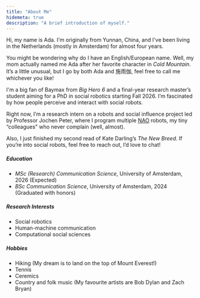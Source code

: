 ```yaml
---
title: "About Me"
hidemeta: true
description: "A brief introduction of myself."
---
```


Hi, my name is Ada. I'm originally from Yunnan, China, and I've been living in the Netherlands (mostly in Amsterdam) for almost four years. 

You might be wondering why do I have an English/European name. Well, my mom actually named me Ada after her favorite character in *Cold Mountain*. It’s a little unusual, but I go by both Ada and 施雨伽, feel free to call me whichever you like!

I'm a big fan of Baymax from *Big Hero 6* and a final-year research master’s student aiming for a PhD in social robotics starting Fall 2026. I’m fascinated by how people perceive and interact with social robots.

Right now, I’m a research intern on a robots and social influence project led by Professor Jochen Peter, where I program multiple [NAO](https://aldebaran.com/en/nao6/) robots, my tiny “colleagues” who never complain (well, almost).

Also, I just finished my second read of Kate Darling’s *The New Breed*. If you’re into social robots, feel free to reach out, I’d love to chat!

<script src="https://unpkg.com/@dotlottie/player-component@2.7.12/dist/dotlottie-player.mjs" type="module"></script>
<dotlottie-player src="https://lottie.host/1865959e-60e0-43eb-871c-9668edde5c86/Er6dfaOn5y.lottie" background="transparent" speed="1" style="width: 300px; height: 300px" loop autoplay></dotlottie-player>

##### Education

- *MSc (Research) Communication Science*, University of Amsterdam, 2026 (Expected)
- *BSc Communication Science*, University of Amsterdam, 2024 (Graduated with honors)

##### Research Interests

- Social robotics
- Human-machine communication
- Computational social sciences

##### Hobbies

- Hiking (My dream is to land on the top of Mount Everest!)
- Tennis
- Ceremics
- Country and folk music (My favourite artists are Bob Dylan and Zach Bryan)

